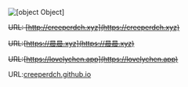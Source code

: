![[object Object]](https://socialify.git.ci/CREEPERDCH/creeperdch.github.io/image?description=1&font=Inter&language=1&name=1&owner=1&pattern=Brick%20Wall&theme=Light)

~~URL: [http://creeperdch.xyz](https://creeperdch.xyz)~~

~~URL:[https://晨晨.xyz](https://晨晨.xyz)~~

~~URL:[https://lovelychen.app](https://lovelychen.app)~~

URL:[creeperdch.github.io](creeperdch.github.io)


